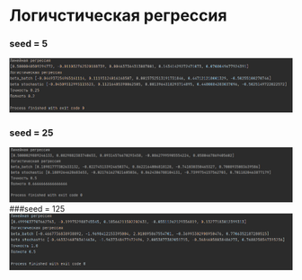 # Логичстическая регрессия
### seed = 5
![](screenshots/seed5.PNG)
### seed = 25
![](screenshots/seed25.PNG)
###seed = 125
![](screenshots/seed125.PNG)